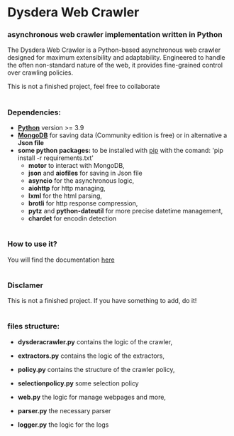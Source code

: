 # Dysdera Web Crawler
### asynchronous web crawler implementation written in Python
The Dysdera Web Crawler is a Python-based asynchronous web crawler designed for maximum extensibility and adaptability.
Engineered to handle the often non-standard nature of the web, it provides fine-grained control over crawling policies.

This is not a finished project, feel free to collaborate
#



### Dependencies:
  - [**Python**](https://www.python.org/downloads/) version >= 3.9
  - [**MongoDB**](https://www.mongodb.com/) for saving data (Community edition is free) or in alternative a **Json file**
  - **some python packages:** to be installed with [pip](https://pypi.org/project/pip/) with the comand: 'pip install -r requirements.txt'
      - **motor** to interact with MongoDB,
      - **json** and **aiofiles** for saving in Json file
      - **asyncio** for the asynchronous logic,
      - **aiohttp** for http managing,
      - **lxml** for the html parsing,
      - **brotli** for http response compression,
      - **pytz** and **python-dateutil** for more precise datetime management,
      - **chardet** for encodin detection
#


### How to use it?
You will find the documentation [here](https://p4o1o.github.io/Dysdera/dysderacrawler.html)

#


### Disclamer
This is not a finished project. If you have something to add, do it!

#


### files structure:

+ **dysderacrawler.py** contains the logic of the crawler, 

+ **extractors.py** contains the logic of the extractors, 

+ **policy.py** contains the structure of the crawler policy, 

+ **selectionpolicy.py** some selection policy

+ **web.py** the logic for manage webpages and more, 

+ **parser.py** the necessary parser 

+ **logger.py** the logic for the logs

#


